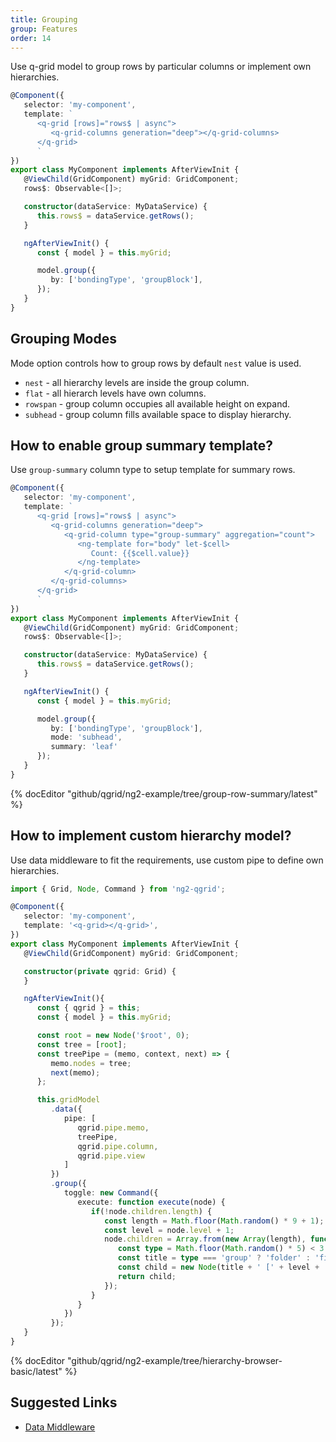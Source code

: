 ```yaml
---
title: Grouping
group: Features
order: 14
---
```


Use q-grid model to group rows by particular columns or implement own hierarchies.

```typescript
@Component({
   selector: 'my-component',
   template: `
      <q-grid [rows]="rows$ | async">
         <q-grid-columns generation="deep"></q-grid-columns>
      </q-grid>
      `
})
export class MyComponent implements AfterViewInit {
   @ViewChild(GridComponent) myGrid: GridComponent;   
   rows$: Observable<[]>;

   constructor(dataService: MyDataService) {
      this.rows$ = dataService.getRows();
   }

   ngAfterViewInit() {
      const { model } = this.myGrid;

      model.group({
         by: ['bondingType', 'groupBlock'],
      });
   }
}
```

## Grouping Modes

Mode option controls how to group rows by default `nest` value is used.

* `nest` - all hierarchy levels are inside the group column.
* `flat` - all hierarch levels have own columns.
* `rowspan` - group column occupies all available height on expand.
* `subhead` - group column fills available space to display hierarchy.

## How to enable group summary template?

Use `group-summary` column type to setup template for summary rows.

```typescript
@Component({
   selector: 'my-component',
   template: `
      <q-grid [rows]="rows$ | async">
         <q-grid-columns generation="deep">
            <q-grid-column type="group-summary" aggregation="count">
               <ng-template for="body" let-$cell>
                  Count: {{$cell.value}}
               </ng-template>
            </q-grid-column>
         </q-grid-columns>
      </q-grid>
      `
})
export class MyComponent implements AfterViewInit {
   @ViewChild(GridComponent) myGrid: GridComponent;
   rows$: Observable<[]>;

   constructor(dataService: MyDataService) {
      this.rows$ = dataService.getRows();
   }

   ngAfterViewInit() {
      const { model } = this.myGrid;

      model.group({         
         by: ['bondingType', 'groupBlock'],
         mode: 'subhead',
         summary: 'leaf'
      });
   }
}
```

{% docEditor "github/qgrid/ng2-example/tree/group-row-summary/latest" %}

## How to implement custom hierarchy model?

Use data middleware to fit the requirements, use custom pipe to define own hierarchies.

```typescript
import { Grid, Node, Command } from 'ng2-qgrid';

@Component({
   selector: 'my-component',
   template: '<q-grid></q-grid>',
})
export class MyComponent implements AfterViewInit {   
   @ViewChild(GridComponent) myGrid: GridComponent;

   constructor(private qgrid: Grid) {
   }

   ngAfterViewInit(){ 
      const { qgrid } = this;
      const { model } = this.myGrid;

      const root = new Node('$root', 0);
      const tree = [root];
      const treePipe = (memo, context, next) => {
         memo.nodes = tree;
         next(memo);
      };

      this.gridModel
         .data({
            pipe: [
               qgrid.pipe.memo,
               treePipe,
               qgrid.pipe.column,
               qgrid.pipe.view
            ]
         })
         .group({
            toggle: new Command({
               execute: function execute(node) {
                  if(!node.children.length) {
                     const length = Math.floor(Math.random() * 9 + 1);
                     const level = node.level + 1;
                     node.children = Array.from(new Array(length), function (x, i) {
                        const type = Math.floor(Math.random() * 5) < 3 ? 'group' : 'value';
                        const title = type === 'group' ? 'folder' : 'file';
                        const child = new Node(title + ' [' + level + ',' + i + '] ', level, type);
                        return child;
                     });
                  }
               }
            })
         });
   }
}
```

{% docEditor "github/qgrid/ng2-example/tree/hierarchy-browser-basic/latest" %}

## Suggested Links

* [Data Middleware](/reference/data-middleware.html)